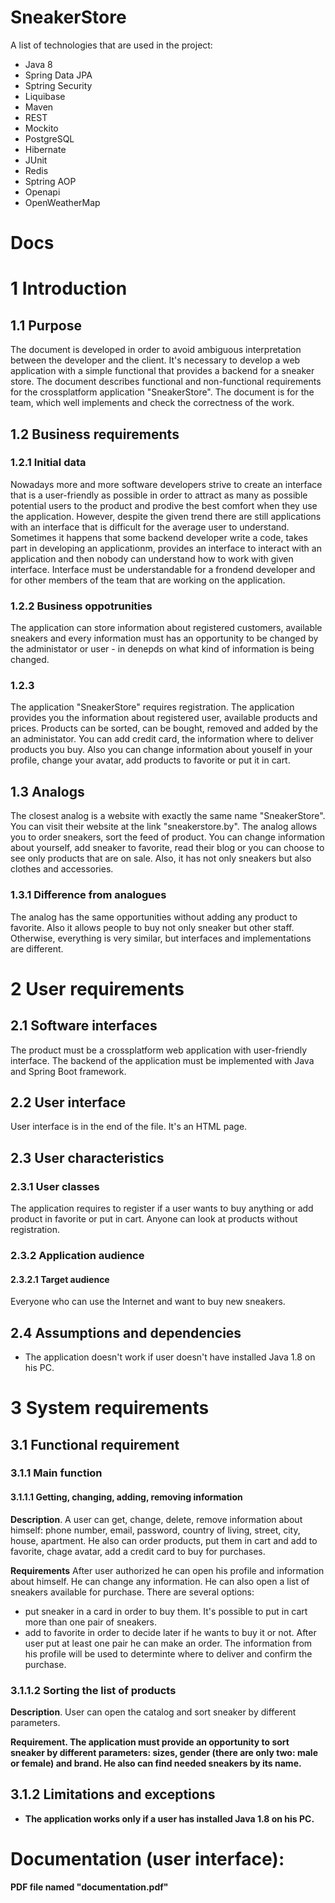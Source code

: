 # SneakerStore

A list of technologies that are used in the project:

+ Java 8
+ Spring Data JPA
+ Sptring Security
+ Liquibase
+ Maven
+ REST
+ Mockito
+ PostgreSQL
+ Hibernate
+ JUnit
+ Redis
+ Sptring AOP
+ Openapi
+ OpenWeatherMap

Docs
====

# 1 Introduction

## 1.1 Purpose

The document is developed in order to avoid ambiguous interpretation between the developer and the client. It's necessary to develop a web application with a simple functional that provides a backend for a sneaker store. The document describes functional and non-functional requirements for the crossplatform application "SneakerStore". The document is for the team, which well implements and check the correctness of the work. 

## 1.2 Business requirements

### 1.2.1 Initial data

Nowadays more and more software developers strive to create an interface that is a user-friendly as possible in order to attract as many as possible potential users to the product and prodive the best comfort when they use the application. However, despite the given trend there are still  applications with an interface that is difficult for the average user to understand. Sometimes it happens that some backend developer write a code, takes part in developing an applicationm, provides an interface to interact with an application and then nobody can understand how to work with given interface. Interface must be understandable for a frondend developer and for other members of the team that are working on the application.

### 1.2.2 Business oppotrunities

The application can store information about registered customers, available sneakers and every information must has an opportunity to be changed by the administator or user - in denepds on what kind of information is being changed. 

### 1.2.3

The application "SneakerStore" requires registration. The application provides you the information about registered user, available products and prices. Products can be sorted, can be bought, removed and added by the an administator. You can add credit card, the information where to deliver products you buy. Also you can change information about youself in your profile, change your avatar, add products to favorite or put it in cart. 

## 1.3 Analogs

The closest analog is a website with exactly the same name "SneakerStore". You can visit their website at the link "sneakerstore.by". The analog allows you to order sneakers, sort the feed of product. You can change information about yourself, add sneaker to favorite, read their blog or you can choose to see only products that are on sale. Also, it has not only sneakers but also clothes and accessories. 

### 1.3.1 Difference from analogues

The analog has the same opportunities without adding any product to favorite. Also it allows people to buy not only sneaker but other staff. Otherwise, everything is very similar, but interfaces and implementations are different. 

# 2 User requirements

## 2.1 Software interfaces

The product must be a crossplatform web application with user-friendly interface. The backend of the application must be implemented with Java and Spring Boot framework.

## 2.2 User interface

User interface is in the end of the file. It's an HTML page.

## 2.3 User characteristics 

### 2.3.1 User classes

The application requires to register if a user wants to buy anything or add product in favorite or put in cart.
Anyone can look at products without registration.

### 2.3.2 Application audience

#### 2.3.2.1 Target audience

Everyone who can use the Internet and want to buy new sneakers.

## 2.4 Assumptions and dependencies

+ The application doesn't work if user doesn't have installed Java 1.8 on his PC.

# 3 System requirements

## 3.1 Functional requirement

### 3.1.1 Main function

#### 3.1.1.1 Getting, changing, adding, removing information

<b>Description</b>. A user can get, change, delete, remove information about himself: phone number, email, password, country of living, street, city, house, apartment. He also can order products, put them in cart and add to favorite, chage avatar, add a credit card to buy for purchases.

<b>Requirements</b> After user authorized he can open his profile and information about himself. He can change any information. He can also open a list of sneakers available for purchase. There are several options:
+ put sneaker in a card in order to buy them. It's possible to put in cart more than one pair of sneakers. 
+ add to favorite in order to decide later if he wants to buy it or not.
After user put at least one pair he can make an order. The information from his profile will be used to determinte where to deliver and confirm the purchase.

### 3.1.1.2 Sorting the list of products

<b>Description</b>. User can open the catalog and sort sneaker by different parameters.

<b>Requirement<b>. The application must provide an opportunity to sort sneaker by different parameters: sizes, gender (there are only two: male or female) and brand. He also can find needed sneakers by its name. 

## 3.1.2 Limitations and exceptions

+ The application works only if a user has installed Java 1.8 on his PC.

  
  
# Documentation (user interface):
 PDF file named "documentation.pdf"
